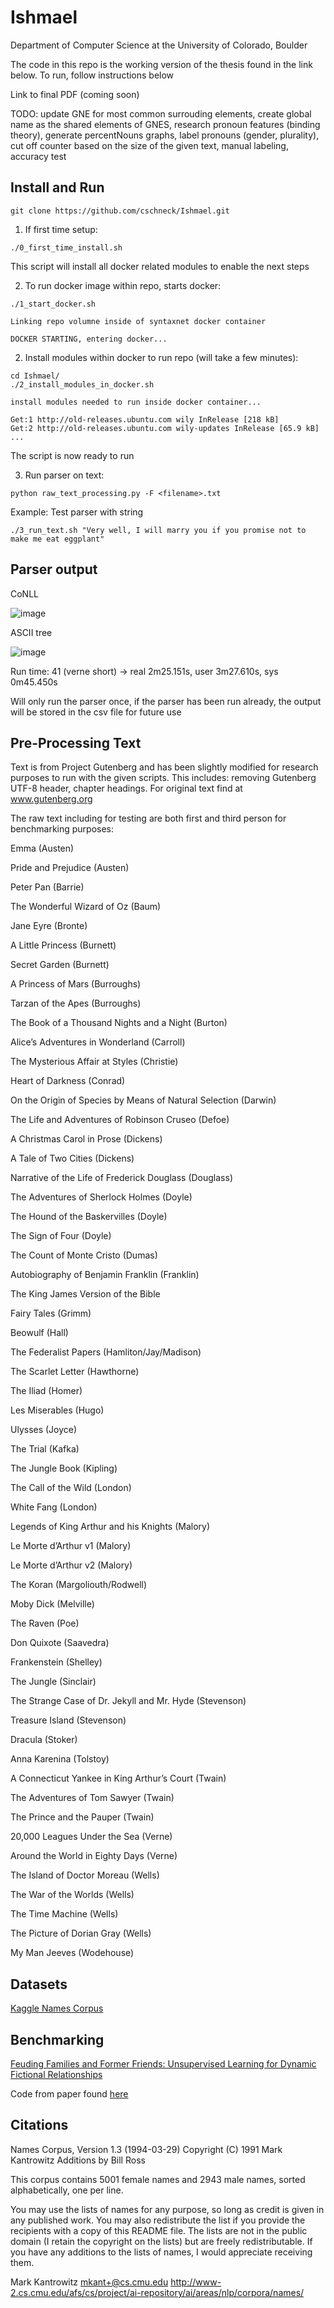 # Ishmael

Department of Computer Science at the University of Colorado, Boulder

The code in this repo is the working version of the thesis found in the link below. To run, follow instructions below

Link to final PDF (coming soon)

TODO: update GNE for most common surrouding elements, create global name as the shared elements of GNES, research pronoun features (binding theory), generate percentNouns graphs, label pronouns (gender, plurality), cut off counter based on the size of the given text, manual labeling, accuracy test

## Install and Run
```git clone https://github.com/cschneck/Ishmael.git```

1. If first time setup:

```./0_first_time_install.sh ```

This script will install all docker related modules to enable the next steps

2. To run docker image within repo, starts docker:

```./1_start_docker.sh```
```
Linking repo volumne inside of syntaxnet docker container

DOCKER STARTING, entering docker...
```

2. Install modules within docker to run repo (will take a few minutes):

```
cd Ishmael/
./2_install_modules_in_docker.sh
```
```
install modules needed to run inside docker container...

Get:1 http://old-releases.ubuntu.com wily InRelease [218 kB]
Get:2 http://old-releases.ubuntu.com wily-updates InRelease [65.9 kB]
...
```
The script is now ready to run

3. Run parser on text:

```python raw_text_processing.py -F <filename>.txt```

Example: Test parser with string

```./3_run_text.sh "Very well, I will marry you if you promise not to make me eat eggplant"```


## Parser output
CoNLL

![image](https://user-images.githubusercontent.com/22159116/36015676-b48e83ac-0d2c-11e8-9241-03c0b88e1bd5.png)

ASCII tree

![image](https://user-images.githubusercontent.com/22159116/36015691-d2ef764e-0d2c-11e8-9702-72254ffb8c42.png)

Run time: 41 (verne short) -> real 2m25.151s, user 3m27.610s, sys 0m45.450s

Will only run the parser once, if the parser has been run already, the output will be stored in the csv file for future use


## Pre-Processing Text
Text is from Project Gutenberg and has been slightly modified for research purposes to run with the given scripts. This includes: removing Gutenberg UTF-8 header, chapter headings. For original text find at www.gutenberg.org

The raw text including for testing are both first and third person for benchmarking purposes:

Emma (Austen)

Pride and Prejudice (Austen)

Peter Pan (Barrie)

The Wonderful Wizard of Oz (Baum)

Jane Eyre (Bronte)

A Little Princess (Burnett)

Secret Garden (Burnett)

A Princess of Mars (Burroughs)

Tarzan of the Apes (Burroughs)

The Book of a Thousand Nights and a Night (Burton)

Alice’s Adventures in Wonderland (Carroll)

The Mysterious Affair at Styles (Christie)

Heart of Darkness (Conrad)

On the Origin of Species by Means of Natural Selection (Darwin)

The Life and Adventures of Robinson Cruseo (Defoe)

A Christmas Carol in Prose (Dickens)

A Tale of Two Cities (Dickens)

Narrative of the Life of Frederick Douglass (Douglass)

The Adventures of Sherlock Holmes (Doyle)

The Hound of the Baskervilles (Doyle)

The Sign of Four (Doyle)

The Count of Monte Cristo (Dumas)

Autobiography of Benjamin Franklin (Franklin)

The King James Version of the Bible

Fairy Tales (Grimm)

Beowulf (Hall)

The Federalist Papers (Hamliton/Jay/Madison)

The Scarlet Letter (Hawthorne)

The Iliad (Homer)

Les Miserables (Hugo)

Ulysses (Joyce)

The Trial (Kafka)

The Jungle Book (Kipling)

The Call of the Wild (London)

White Fang (London)

Legends of King Arthur and his Knights (Malory)

Le Morte d’Arthur v1 (Malory)

Le Morte d’Arthur v2 (Malory)

The Koran (Margoliouth/Rodwell)

Moby Dick (Melville)

The Raven (Poe)

Don Quixote (Saavedra)

Frankenstein (Shelley)

The Jungle (Sinclair)

The Strange Case of Dr. Jekyll and Mr. Hyde (Stevenson)

Treasure Island (Stevenson)

Dracula (Stoker)

Anna Karenina (Tolstoy)

A Connecticut Yankee in King Arthur’s Court (Twain)

The Adventures of Tom Sawyer (Twain)

The Prince and the Pauper (Twain)

20,000 Leagues Under the Sea (Verne)

Around the World in Eighty Days (Verne)

The Island of Doctor Moreau (Wells)

The War of the Worlds (Wells)

The Time Machine (Wells)

The Picture of Dorian Gray (Wells)

My Man Jeeves (Wodehouse)


## Datasets
[Kaggle Names Corpus](https://www.kaggle.com/nltkdata/names/data "5001 female names and 2943 male")

## Benchmarking

[Feuding Families and Former Friends: Unsupervised Learning for Dynamic Fictional Relationships](https://www.cs.umd.edu/~miyyer/pubs/2016_naacl_relationships.pdf)

Code from paper found [here](https://github.com/miyyer/rmn)

## Citations
Names Corpus, Version 1.3 (1994-03-29)
Copyright (C) 1991 Mark Kantrowitz
Additions by Bill Ross

This corpus contains 5001 female names and 2943 male names, sorted
alphabetically, one per line.

You may use the lists of names for any purpose, so long as credit is
given in any published work. You may also redistribute the list if you
provide the recipients with a copy of this README file. The lists are
not in the public domain (I retain the copyright on the lists) but are
freely redistributable.  If you have any additions to the lists of
names, I would appreciate receiving them.

Mark Kantrowitz <mkant+@cs.cmu.edu>
http://www-2.cs.cmu.edu/afs/cs/project/ai-repository/ai/areas/nlp/corpora/names/
